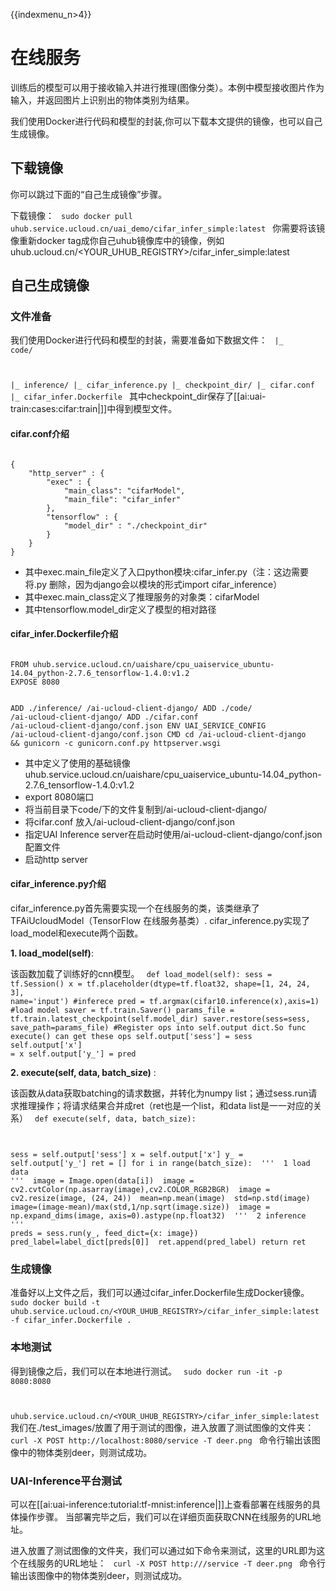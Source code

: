 {{indexmenu_n>4}}

# 在线服务
训练后的模型可以用于接收输入并进行推理(图像分类）。本例中模型接收图片作为输入，并返回图片上识别出的物体类别为结果。

我们使用Docker进行代码和模型的封装,你可以下载本文提供的镜像，也可以自己生成镜像。

## 下载镜像
你可以跳过下面的“自己生成镜像”步骤。

下载镜像：
<code>
sudo docker pull uhub.service.ucloud.cn/uai_demo/cifar_infer_simple:latest
</code>
你需要将该镜像重新docker tag成你自己uhub镜像库中的镜像，例如uhub.ucloud.cn/<YOUR\_UHUB\_REGISTRY>/cifar\_infer\_simple:latest

## 自己生成镜像

### 文件准备
我们使用Docker进行代码和模型的封装，需要准备如下数据文件：
<code>
|_ code/

|_ inference/
   |_ cifar_inference.py 
   |_ checkpoint_dir/
|_ cifar.conf
|_ cifar_infer.Dockerfile
</code>
其中checkpoint_dir保存了[[ai:uai-train:cases:cifar:train|]]中得到模型文件。

#### cifar.conf介绍

<code>
{                                                                               
	"http_server" : {                                                                                              
		"exec" : {                                                                                  
			"main_class": "cifarModel",                                                                            
			"main_file": "cifar_infer"                                                                           
		},                                                                                                 
		"tensorflow" : {                                                                                        
			"model_dir" : "./checkpoint_dir"                                                                       
		}                                                                                           
	}                                                                                                       
} 
</code>

  * 其中exec.main\_file定义了入口python模块:cifar\_infer.py（注：这边需要将.py 删除，因为django会以模块的形式import cifar\_inference）
  * 其中exec.main\_class定义了推理服务的对象类：cifarModel 
  * 其中tensorflow.model\_dir定义了模型的相对路径 

#### cifar\_infer.Dockerfile介绍
<code>
FROM uhub.service.ucloud.cn/uaishare/cpu_uaiservice_ubuntu-14.04_python-2.7.6_tensorflow-1.4.0:v1.2
EXPOSE 8080

ADD ./inference/ /ai-ucloud-client-django/
ADD ./code/ /ai-ucloud-client-django/
ADD ./cifar.conf  /ai-ucloud-client-django/conf.json
ENV UAI_SERVICE_CONFIG /ai-ucloud-client-django/conf.json
CMD cd /ai-ucloud-client-django && gunicorn -c gunicorn.conf.py httpserver.wsgi
</code>

  * 其中定义了使用的基础镜像uhub.service.ucloud.cn/uaishare/cpu\_uaiservice\_ubuntu-14.04\_python-2.7.6\_tensorflow-1.4.0:v1.2
  * export 8080端口
  * 将当前目录下code/下的文件复制到/ai-ucloud-client-django/
  * 将cifar.conf 放入/ai-ucloud-client-django/conf.json
  * 指定UAI Inference server在启动时使用/ai-ucloud-client-django/conf.json 配置文件
  * 启动http server

#### cifar_inference.py介绍

cifar\_inference.py首先需要实现一个在线服务的类，该类继承了TFAiUcloudModel（TensorFlow 在线服务基类）. cifar\_inference.py实现了load\_model和execute两个函数。

**1. load\_model(self)**:

该函数加载了训练好的cnn模型。
<code>
def load_model(self):
   sess = tf.Session()
   x = tf.placeholder(dtype=tf.float32, shape=[1, 24, 24, 3], name='input')
   #inferece
   pred = tf.argmax(cifar10.inference(x),axis=1)
   #load model
   saver = tf.train.Saver()
   params_file = tf.train.latest_checkpoint(self.model_dir)
   saver.restore(sess=sess, save_path=params_file)
   #Register ops into self.output dict.So func execute() can get these ops
   self.output['sess'] = sess
   self.output['x'] = x
   self.output['y_'] = pred
</code>

**2. execute(self, data, batch\_size)** :

该函数从data获取batching的请求数据，并转化为numpy list；通过sess.run请求推理操作；将请求结果合并成ret（ret也是一个list，和data list是一一对应的关系）
<code>
def execute(self, data, batch_size):

sess = self.output['sess']
   x = self.output['x']
   y_ = self.output['y_']
   ret = []
   for i in range(batch_size):
​	'''
​	1 load data 
​	'''
​	image = Image.open(data[i])
​	image = cv2.cvtColor(np.asarray(image),cv2.COLOR_RGB2BGR)
​	image = cv2.resize(image, (24, 24))
​	mean=np.mean(image)
​	std=np.std(image)
​	image=(image-mean)/max(std,1/np.sqrt(image.size))
​	image = np.expand_dims(image, axis=0).astype(np.float32)
​	'''
​	2 inference
​	'''
​	preds = sess.run(y_, feed_dict={x: image})
​	pred_label=label_dict[preds[0]]
​	ret.append(pred_label)
   return ret
</code>

### 生成镜像
准备好以上文件之后，我们可以通过cifar\_infer.Dockerfile生成Docker镜像。
<code>
sudo docker build -t uhub.service.ucloud.cn/<YOUR_UHUB_REGISTRY>/cifar_infer_simple:latest -f cifar_infer.Dockerfile .
</code>

### 本地测试
得到镜像之后，我们可以在本地进行测试。
<code>
sudo docker run -it -p 8080:8080 

uhub.service.ucloud.cn/<YOUR_UHUB_REGISTRY>/cifar_infer_simple:latest
</code>
我们在./test\_images/放置了用于测试的图像，进入放置了测试图像的文件夹：
<code>
curl -X POST http://localhost:8080/service -T deer.png
</code>
命令行输出该图像中的物体类别deer，则测试成功。

### UAI-Inference平台测试
可以在[[ai:uai-inference:tutorial:tf-mnist:inference|]]上查看部署在线服务的具体操作步骤。
当部署完毕之后，我们可以在详细页面获取CNN在线服务的URL地址。

进入放置了测试图像的文件夹，我们可以通过如下命令来测试，这里的URL即为这个在线服务的URL地址：
<code>
curl -X POST http://<URL>/service -T deer.png
</code>
命令行输出该图像中的物体类别deer，则测试成功。

